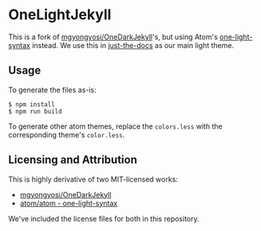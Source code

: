 # OneLightJekyll

This is a fork of [mgyongyosi/OneDarkJekyll](https://github.com/mgyongyosi/OneDarkJekyll)'s, but using Atom's [one-light-syntax](https://github.com/atom/atom/tree/master/packages/one-light-syntax) instead. We use this in [just-the-docs](https://github.com/just-the-docs/just-the-docs) as our main light theme.

## Usage

To generate the files as-is:

```
$ npm install
$ npm run build
```

To generate other atom themes, replace the `colors.less` with the corresponding theme's `color.less`.


## Licensing and Attribution

This is highly derivative of two MIT-licensed works:

- [mgyongyosi/OneDarkJekyll](https://github.com/mgyongyosi/OneDarkJekyll)
- [atom/atom - one-light-syntax](https://github.com/atom/atom/tree/master/packages/one-light-syntax)

We've included the license files for both in this repository.

